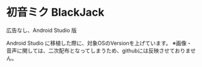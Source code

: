 # 初音ミク BlackJack
広告なし、Android Studio 版

Android Studio に移植した際に、対象OSのVersionを上げています。
※画像・音声に関しては、二次配布となってしまうため、githubには反映させておりません。
